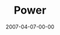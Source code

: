 ---
layout: message
category: message
series: "Ghost"
title: "Power"
date: 2007-04-07-00-00
message_id: 24
audio: "http://s3.amazonaws.com/crossroads-media/messages/audio/Ghost_01_Power_04-07-07_Tome.mp3"
audio-duration: "38:21"
explicit: false
---